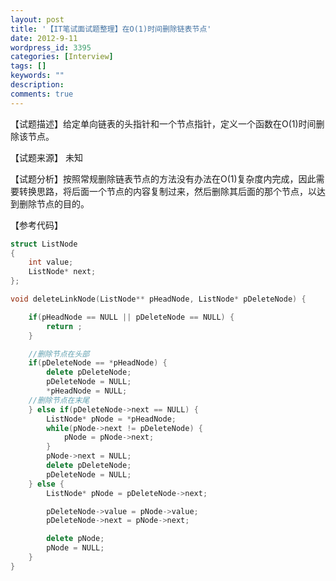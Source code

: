 ```yaml
---
layout: post
title: '【IT笔试面试题整理】在O(1)时间删除链表节点'
date: 2012-9-11
wordpress_id: 3395
categories: [Interview]
tags: []
keywords: ""
description: 
comments: true
---
```

【试题描述】给定单向链表的头指针和一个节点指针，定义一个函数在O(1)时间删除该节点。

【试题来源】 未知

【试题分析】按照常规删除链表节点的方法没有办法在O(1)复杂度内完成，因此需要转换思路，将后面一个节点的内容复制过来，然后删除其后面的那个节点，以达到删除节点的目的。

【参考代码】

``` cpp 
struct ListNode
{
	int value;
	ListNode* next;
};

void deleteLinkNode(ListNode** pHeadNode, ListNode* pDeleteNode) {

	if(pHeadNode == NULL || pDeleteNode == NULL) {
		return ;
	}

	//删除节点在头部
	if(pDeleteNode == *pHeadNode) {
		delete pDeleteNode;
		pDeleteNode = NULL;
		*pHeadNode = NULL;
	//删除节点在末尾
	} else if(pDeleteNode->next == NULL) {
		ListNode* pNode = *pHeadNode;
		while(pNode->next != pDeleteNode) {
			pNode = pNode->next;
		}
		pNode->next = NULL;
		delete pDeleteNode;
		pDeleteNode = NULL;
	} else {
		ListNode* pNode = pDeleteNode->next;

		pDeleteNode->value = pNode->value;
		pDeleteNode->next = pNode->next;

		delete pNode;
		pNode = NULL;
	}
}
```
